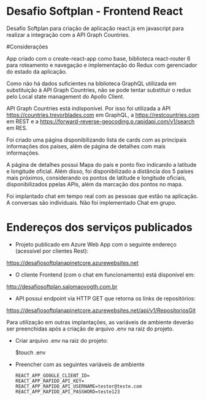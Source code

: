 # Desafio Softplan - Frontend React

Desafio Softplan para criação de aplicação react.js em javascript para realizar a integração com a API Graph Countries.

#Considerações

App criado com o create-react-app como base, biblioteca react-router 6 para roteamento e navegação e implementação do Redux com gerenciador do estado da aplicação.

Como não há dados suficientes na biblioteca GraphQL utilizada em substituição à API Graph Countries, não se pode tentar substituir o redux pelo Local state management do Apollo Client.

API Graph Countries está indisponível. Por isso foi utilizada a API https://countries.trevorblades.com em GraphQL, a https://restcountries.com em REST e a  https://forward-reverse-geocoding.p.rapidapi.com/v1/search em RES.

Foi criado uma página disponibilizando lista de cards com as principais informações dos países, além de página de detalhes com mais informações.

A página de detalhes possui Mapa do país e ponto fixo indicando a latitude e longitude oficial. Além disso, foi disponibilizado a distância dos 5 países mais próximos, considerando os pontos de latitude e longitude oficiais, disponibilizados ppelas APIs, além da marcação dos pontos no mapa.

Foi implantado chat em tempo real com as pessoas que estão na aplicação. A conversas são individuais. Não foi implementado Chat em grupo.

# Endereços dos serviços publicados

- Projeto publicado em Azure Web App com o seguinte endereço (acessível por clientes Rest):
 
https://desafiosoftplanapinetcore.azurewebsites.net
 
 
- O cliente Frontend (com o chat em funcionamento) está disponível em:
 
http://desafiosoftplan.salomaovogth.com.br

- API possui endpoint via HTTP GET que retorna os links de repositórios:

https://desafiosoftplanapinetcore.azurewebsites.net/api/v1/RepositoriosGit


Para utilização em outras implantações, as variáveis de ambiente deverão ser preenchidas após a criação de arquivo .env na raiz do projeto.

- Criar arquivo .env na raiz do projeto:
  
     $touch .env
     
- Preencher com as seguintes variáveis de ambiente

      REACT_APP_GOOGLE_CLIENT_ID=
      REACT_APP_RAPIDD_API_KEY=
      REACT_APP_RAPIDD_API_USERNAME=tester@teste.com
      REACT_APP_RAPIDD_API_PASSWORD=teste123
